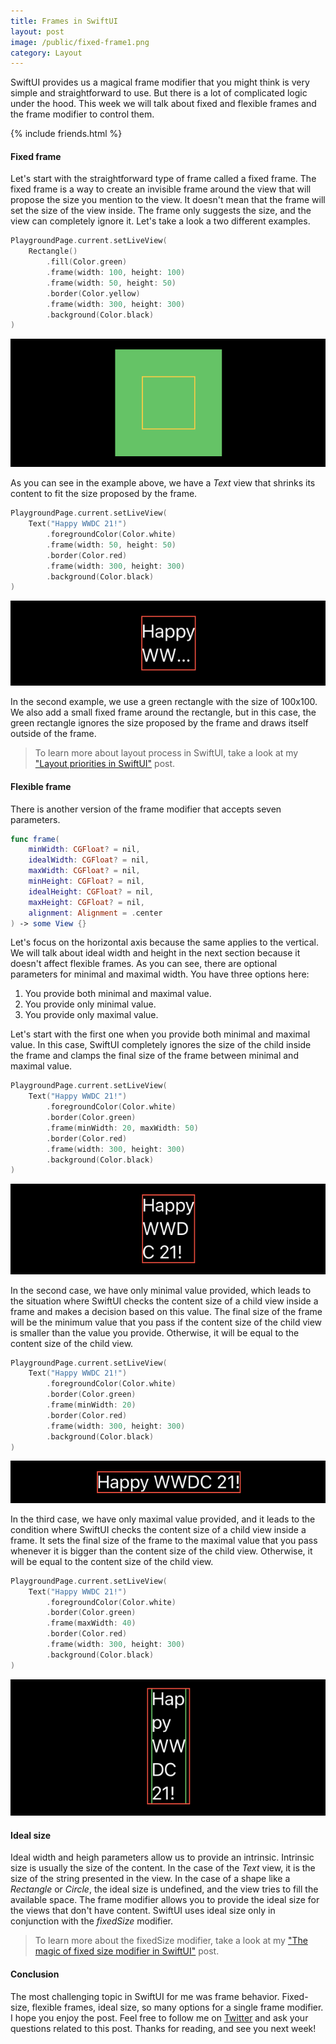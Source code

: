 ```yaml
---
title: Frames in SwiftUI
layout: post
image: /public/fixed-frame1.png
category: Layout
---
```


SwiftUI provides us a magical frame modifier that you might think is very simple and straightforward to use. But there is a lot of complicated logic under the hood. This week we will talk about fixed and flexible frames and the frame modifier to control them.

{% include friends.html %}

#### Fixed frame
Let's start with the straightforward type of frame called a fixed frame. The fixed frame is a way to create an invisible frame around the view that will propose the size you mention to the view. It doesn't mean that the frame will set the size of the view inside. The frame only suggests the size, and the view can completely ignore it. Let's take a look a two different examples.

```swift
PlaygroundPage.current.setLiveView(
    Rectangle()
        .fill(Color.green)
        .frame(width: 100, height: 100)
        .frame(width: 50, height: 50)
        .border(Color.yellow)
        .frame(width: 300, height: 300)
        .background(Color.black)
)
```

![fixed-frame](/public/fixed-frame1.png)

As you can see in the example above, we have a *Text* view that shrinks its content to fit the size proposed by the frame.

```swift
PlaygroundPage.current.setLiveView(
    Text("Happy WWDC 21!")
        .foregroundColor(Color.white)
        .frame(width: 50, height: 50)
        .border(Color.red)
        .frame(width: 300, height: 300)
        .background(Color.black)
)
```

![fixed-frame](/public/fixed-frame2.png)

In the second example, we use a green rectangle with the size of 100x100. We also add a small fixed frame around the rectangle, but in this case, the green rectangle ignores the size proposed by the frame and draws itself outside of the frame.

> To learn more about layout process in SwiftUI, take a look at my ["Layout priorities in SwiftUI"](/2020/04/15/layout-priorities-in-swiftui/) post.

#### Flexible frame
There is another version of the frame modifier that accepts seven parameters.

```swift
func frame(
    minWidth: CGFloat? = nil,
    idealWidth: CGFloat? = nil,
    maxWidth: CGFloat? = nil,
    minHeight: CGFloat? = nil,
    idealHeight: CGFloat? = nil,
    maxHeight: CGFloat? = nil,
    alignment: Alignment = .center
) -> some View {}
```

Let's focus on the horizontal axis because the same applies to the vertical. We will talk about ideal width and height in the next section because it doesn't affect flexible frames. As you can see, there are optional parameters for minimal and maximal width. You have three options here:
1. You provide both minimal and maximal value.
2. You provide only minimal value.
3. You provide only maximal value.
	
Let's start with the first one when you provide both minimal and maximal value. In this case, SwiftUI completely ignores the size of the child inside the frame and clamps the final size of the frame between minimal and maximal value.

```swift
PlaygroundPage.current.setLiveView(
    Text("Happy WWDC 21!")
        .foregroundColor(Color.white)
        .border(Color.green)
        .frame(minWidth: 20, maxWidth: 50)
        .border(Color.red)
        .frame(width: 300, height: 300)
        .background(Color.black)
)
```

![flexible-frame](/public/flexible-frame1.png)

In the second case, we have only minimal value provided, which leads to the situation where SwiftUI checks the content size of a child view inside a frame and makes a decision based on this value. The final size of the frame will be the minimum value that you pass if the content size of the child view is smaller than the value you provide. Otherwise, it will be equal to the content size of the child view.

```swift
PlaygroundPage.current.setLiveView(
    Text("Happy WWDC 21!")
        .foregroundColor(Color.white)
        .border(Color.green)
        .frame(minWidth: 20)
        .border(Color.red)
        .frame(width: 300, height: 300)
        .background(Color.black)
)
```

![flexible-frame](/public/flexible-frame2.png)

In the third case, we have only maximal value provided, and it leads to the condition where SwiftUI checks the content size of a child view inside a frame. It sets the final size of the frame to the maximal value that you pass whenever it is bigger than the content size of the child view. Otherwise, it will be equal to the content size of the child view.

```swift
PlaygroundPage.current.setLiveView(
    Text("Happy WWDC 21!")
        .foregroundColor(Color.white)
        .border(Color.green)
        .frame(maxWidth: 40)
        .border(Color.red)
        .frame(width: 300, height: 300)
        .background(Color.black)
)
```

![flexible-frame](/public/flexible-frame3.png)

#### Ideal size
Ideal width and heigh parameters allow us to provide an intrinsic. Intrinsic size is usually the size of the content. In the case of the *Text* view, it is the size of the string presented in the view. In the case of a shape like a *Rectangle* or *Circle*, the ideal size is undefined, and the view tries to fill the available space. The frame modifier allows you to provide the ideal size for the views that don't have content. SwiftUI uses ideal size only in conjunction with the *fixedSize* modifier.

> To learn more about the fixedSize modifier, take a look at my ["The magic of fixed size modifier in SwiftUI"](/2020/04/29/the-magic-of-fixed-size-modifier-in-swiftui/) post.

#### Conclusion
The most challenging topic in SwiftUI for me was frame behavior. Fixed-size, flexible frames, ideal size, so many options for a single frame modifier. I hope you enjoy the post. Feel free to follow me on [Twitter](https://twitter.com/mecid) and ask your questions related to this post. Thanks for reading, and see you next week!